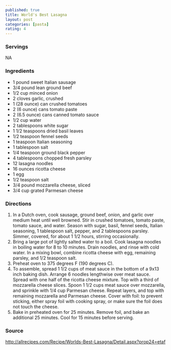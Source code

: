 ```yaml
---
published: true
title: World's Best Lasagna
layout: post
categories: [pasta]
rating: 4
---
```

### Servings
NA

### Ingredients
- 1 pound sweet Italian sausage
-  3/4 pound lean ground beef
-  1/2 cup minced onion
-  2 cloves garlic, crushed
-  1 (28 ounce) can crushed tomatoes
-  2 (6 ounce) cans tomato paste
-  2 (6.5 ounce) cans canned tomato sauce
-  1/2 cup water
-  2 tablespoons white sugar
-  1 1/2 teaspoons dried basil leaves
-  1/2 teaspoon fennel seeds
-  1 teaspoon Italian seasoning
-  1 tablespoon salt
-  1/4 teaspoon ground black pepper
-  4 tablespoons chopped fresh parsley
-  12 lasagna noodles
-  16 ounces ricotta cheese
-  1 egg
-  1/2 teaspoon salt
-  3/4 pound mozzarella cheese, sliced
-  3/4 cup grated Parmesan cheese

### Directions
1. In a Dutch oven, cook sausage, ground beef, onion, and garlic over medium heat until well browned. Stir in crushed tomatoes, tomato paste, tomato sauce, and water. Season with sugar, basil, fennel seeds, Italian seasoning, 1 tablespoon salt, pepper, and 2 tablespoons parsley. Simmer, covered, for about 1 1/2 hours, stirring occasionally.
2. Bring a large pot of lightly salted water to a boil. Cook lasagna noodles in boiling water for 8 to 10 minutes. Drain noodles, and rinse with cold water. In a mixing bowl, combine ricotta cheese with egg, remaining parsley, and 1/2 teaspoon salt.
3. Preheat oven to 375 degrees F (190 degrees C).
4. To assemble, spread 1 1/2 cups of meat sauce in the bottom of a 9x13 inch baking dish. Arrange 6 noodles lengthwise over meat sauce. Spread with one half of the ricotta cheese mixture. Top with a third of mozzarella cheese slices. Spoon 1 1/2 cups meat sauce over mozzarella, and sprinkle with 1/4 cup Parmesan cheese. Repeat layers, and top with remaining mozzarella and Parmesan cheese. Cover with foil: to prevent sticking, either spray foil with cooking spray, or make sure the foil does not touch the cheese.
5. Bake in preheated oven for 25 minutes. Remove foil, and bake an additional 25 minutes. Cool for 15 minutes before serving.

### Source
<a href="http://allrecipes.com/Recipe/Worlds-Best-Lasagna/Detail.aspx?prop24=etaf" target="new">http://allrecipes.com/Recipe/Worlds-Best-Lasagna/Detail.aspx?prop24=etaf</a>
